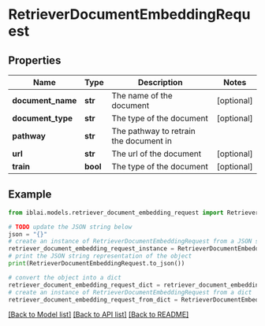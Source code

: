 # RetrieverDocumentEmbeddingRequest


## Properties

Name | Type | Description | Notes
------------ | ------------- | ------------- | -------------
**document_name** | **str** | The name of the document | [optional] 
**document_type** | **str** | The type of the document | [optional] 
**pathway** | **str** | The pathway to retrain the document in | 
**url** | **str** | The url of the document | [optional] 
**train** | **bool** | The type of the document | [optional] 

## Example

```python
from iblai.models.retriever_document_embedding_request import RetrieverDocumentEmbeddingRequest

# TODO update the JSON string below
json = "{}"
# create an instance of RetrieverDocumentEmbeddingRequest from a JSON string
retriever_document_embedding_request_instance = RetrieverDocumentEmbeddingRequest.from_json(json)
# print the JSON string representation of the object
print(RetrieverDocumentEmbeddingRequest.to_json())

# convert the object into a dict
retriever_document_embedding_request_dict = retriever_document_embedding_request_instance.to_dict()
# create an instance of RetrieverDocumentEmbeddingRequest from a dict
retriever_document_embedding_request_from_dict = RetrieverDocumentEmbeddingRequest.from_dict(retriever_document_embedding_request_dict)
```
[[Back to Model list]](../README.md#documentation-for-models) [[Back to API list]](../README.md#documentation-for-api-endpoints) [[Back to README]](../README.md)


